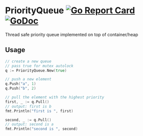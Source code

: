 # PriorityQueue [![Go Report Card](https://goreportcard.com/badge/github.com/trapajim/PriorityQueue)](https://goreportcard.com/report/github.com/trapajim/PriorityQueue) [![GoDoc](https://godoc.org/github.com/trapajim/PriorityQueue?status.svg)](https://godoc.org/github.com/trapajim/PriorityQueue)

Thread safe priority queue implemented on top of container/heap

## Usage

```go
// create a new queue
// pass true for mutex autolock
q := PriorityQueue.New(true)

// push a new element
q.Push("a", 1)
q.Push("b", 2)

// pull the element with the highest priority
first, _ := q.Pull()
// output: first is b
fmt.Println("first is ", first)

second, _ := q.Pull()
// output: second is a
fmt.Println("second is ", second)
```
